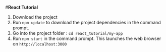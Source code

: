 
#**React Tutorial**
1. Download the project
2. Run `npm update` to download the project dependencies in the command prompt. 
3. Go into the project folder : `cd react_tutorial/my-app`
4. Run `npm start` in the command prompt. This launches the web browser on `http://localhost:3000`
